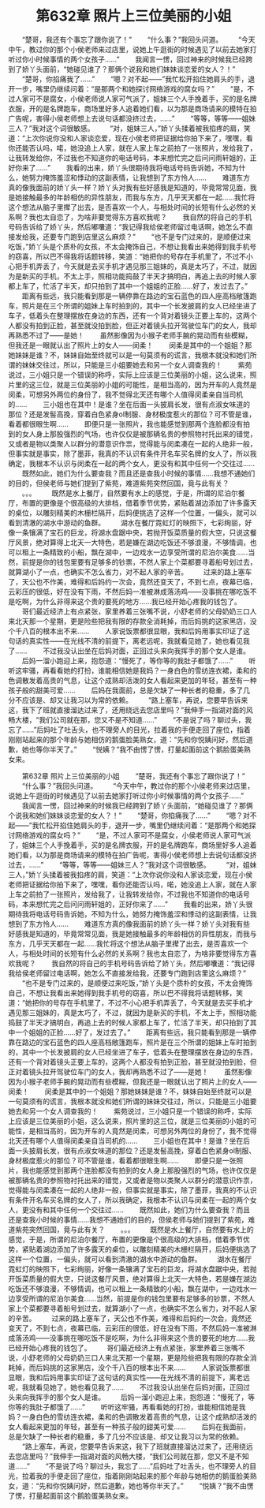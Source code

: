 # 　　第632章 照片上三位美丽的小姐
　　“楚哥，我还有个事忘了跟你说了！”
　　“什么事？”我回头问道。
　　“今天中午，教过你的那个小侯老师来过店里，说她上午逛街的时候遇见了以前去她家打听过你小时候事情的两个女孩子……”
　　我闻言一愣，回过神来的时候我已经跨到了娇丫头面前，“她碰见谁了？那俩个说我和她们妹妹谈恋爱的女人？！”
　　“楚哥，你掐痛我了……”
　　“嗯？对不起——”我忙松开掐住她肩头的手，退开一步，嘴里仍继续问着：“是那两个和她探讨网络游戏的腐女吗？”
　　“是，不过人家可不是腐女，小侯老师说人家可气派了，姐妹三个人手挽着手，买的是名牌衣服，开的是名牌跑车，商场里好多人追着她们看，以为那是商场请来的模特在拍广告呢，害得小侯老师想上去说句话都没挤过去，……”
　　“等等，等等——姐妹三人？”我对这个词很敏感。
　　“对，姐妹三人，”娇丫头揉着被我掐疼的肩，笑道：“上次你说你没和人家谈恋爱，现在小侯老师把证据给你拍下来了，嘿嘿，看你还能否认吗，喏，她没追上人家，就在人家上车之前拍了一张照片，发给我了，让我转发给你，不过我也不知道你的电话号码，本来想忙完之后问问雨轩姐的，正好你来了……”
　　我看的出来，娇丫头很期待我将电话号码告诉她，不知为什么，她努力掩饰羞涩和悸动的这副表情，让我想到了东方怜人……
　　难道东方真的像我面前的娇丫头一样？娇丫头对我有些好感我是知道的，毕竟常常见面，我是她接触最多的年龄相仿的异性朋友，而我与东方，几乎天天都在一起……我忙将这个想法从脑子里撵了出去，是否喜欢一个人，与相处时间的长短有什么必然的关系啊？我也太自恋了，为啥非要觉得东方喜欢我呢？
　　我自然的将自己的手机号码告诉给了娇丫头，然后嘟囔道：“我记得我给侯老师留过电话啊，她怎么不直接发给我，还要专门跑到店里这么麻烦？”
　　“也不是专门过来的，是顺便过来吃饭，”娇丫头是个质朴的女孩，不太会掩饰自己，不想让我看出来她得到我手机号的窃喜，所以巴不得我将话题转移，笑道：“她把你的号存在手机里了，不过不小心把手机弄丢了，今天就是去买手机才遇见那三姐妹的，真是太巧了，不过，就因为是新买的手机，不太上手，照相功能捣鼓了半天才搞明白，再追上去的时候人家都上车了，忙活了半天，却只拍到了其中一个姐姐的正脸……好了，发过去了。”
　　距离有些远，我只能看到那是一辆停靠在路边的宝石蓝色的四人座高档敞篷跑车，照片是在三个所谓的姐妹上车时拍到的，其中一个长发披肩的女人已经坐进了车子，低着头在整理摆放在身边的东西，还有一个背对着镜头正要上车的，这两个人都没有拍到正脸，甚至就没拍到脸，但正对着镜头拉开驾驶位车门的女人，我却再熟悉不过了——是她！
　　虽然影像因为小猴子老师手腕的晃动而有些模糊，但我还是一眼就认出了照片上的女人——闵柔！
　　闵柔是其中的一个姐姐？那她妹妹是谁？不，妹妹自始至终就可以是一句莫须有的谎言，我根本就没和她们所谓的妹妹交往过，所以，只能是三小姐要她去和另一个女人调查我的！
　　紫苑说过，三小姐只是一个错误的称呼，实际上应该是三位美丽的小姐，这么说来，照片里的这三位，就是三位美丽的小姐的可能性，是相当高的，因为开车的人竟然是闵柔，可想另外两位的身份了，我不觉得北天还有哪个人值得闵柔亲自当司机的……
　　三小姐也在其中！是谁？坐在后面一头披肩长发，很有点淑女味道的那位？还是发髻高挽，穿着白色紧身ol制服、身材极度惹火的那位？可不管是谁，看着都很眼生啊……
　　即便只是一张照片，我也能感觉到那两个连脸都没有拍到的女人身上那股强烈的气场，也许仅仅是被那辆名贵的参照物衬托出来的错觉，又或者是物以类聚人以群分的潜意识作祟，觉得能与闵柔凑在一起的人绝非一般，但事实就是事实，除了墨菲，我真的不认识有条件开名车买名牌的女人了，所以我确定，我根本不认识与闵柔在一起的两个女人，更没有和其中任何一个交往过……
　　既然如此，她们为什么要查我？而且还是查我小时候的事情……我想不通她们的目的，但侯老师与她们提到了紫苑，难道紫苑突然回国，竟与此有关？
　　。。。
　　既然是水上餐厅，自然要有水上的感觉，于是，所谓的尼泊尔餐厅，布置的更像是个很高级的大排档，借着季节优势，紧贴着湖边添加了许多露天的桌位，以雕刻精美的木栅栏隔开，后妈便挑选了这样一个位置，一偏头，就可以看到清澈的湖水中游动的鱼群。
　　湖水在餐厅霓虹灯的映照下，七彩绚丽，好像一条镶满了宝石的巨龙，将湖水盘踞中央，若抛开饭菜质量的假大空，只说这餐厅风景，绝对算得上北天一大特色，若是嫌在湖边吃饭还不够浪漫，不够情调，也可以租上一条精致的小船，飘在湖中，一边戏水一边享受所谓的尼泊尔美食……当然，前提是你的钱包里要有足够多的钞票，不然人家上个菜都要寻着船号划过去，就算湖小了一点，也确实不怎么省力，对不起人家的辛苦。
　　过来的路上塞车了，天公也不作美，难得和后妈约一次会，竟然还变天了，不到七点，夜幕已临，云彩压的很低，好在没有下雨，不然后妈一准被淋成落汤鸡——没事挑在哪吃饭不是吃啊，为什么非得来这个贵的要死的地方……我已经开始心疼我的钱包了。
　　哥们最近经济上有点紧张，家里养着三张嘴不说，小舒老师的父母奶奶三口人来北天那一个星期，更是险些把我有限的存款全消耗掉，而后妈挑的这家黑店，没个千八百的根本出不来……
　　人家说饭票都很显眼，我和后妈用事实印证了这句话的真实性——在光线不清的前提下，离老远呢，我就看见她了，她也看见我了……
　　不过我没认出坐在后妈对面，正回过头来向我挥手的那个女人是谁。
　　后妈一溜小跑迎上来，抱怨道：“慢死了，等你等的我肚子都饿了……”
　　听听这牢骚，再看看她的打扮，谁能相信她是我妈？一身白色的雪纺连衣裙，柔和的色调散发着高贵的气息，让这个成熟却活泼的女人看起来更加的年轻，甚至有一种孩子般的甜美可爱……
　　后妈在我面前，总是欠缺了一种长者的稳重，多了几分不应该是、却又让我习以为常的依赖。
　　“路上塞车，再说，您要早告诉来这，我下了班就直接溜达过来了，还用绕远去您店里吗？”我伸手一指湖对面的风畅大楼，“我们公司就在那，您又不是不知道……”
　　“不是说了吗？聊过头，我忘了……”后妈吐了吐舌头，也不理旁人的目光，拉着我的手便走回了座位，指着刚刚站起来的那个年龄与她相仿的鹅蛋脸美熟女，道：“先和你悦姨问好，然后道歉，她也等你半天了。”
　　“悦姨？”我不由愣了愣，打量起面前这个鹅脸蛋美熟女来。

　　第632章 照片上三位美丽的小姐
　　“楚哥，我还有个事忘了跟你说了！”
　　“什么事？”我回头问道。
　　“今天中午，教过你的那个小侯老师来过店里，说她上午逛街的时候遇见了以前去她家打听过你小时候事情的两个女孩子……”
　　我闻言一愣，回过神来的时候我已经跨到了娇丫头面前，“她碰见谁了？那俩个说我和她们妹妹谈恋爱的女人？！”
　　“楚哥，你掐痛我了……”
　　“嗯？对不起——”我忙松开掐住她肩头的手，退开一步，嘴里仍继续问着：“是那两个和她探讨网络游戏的腐女吗？”
　　“是，不过人家可不是腐女，小侯老师说人家可气派了，姐妹三个人手挽着手，买的是名牌衣服，开的是名牌跑车，商场里好多人追着她们看，以为那是商场请来的模特在拍广告呢，害得小侯老师想上去说句话都没挤过去，……”
　　“等等，等等——姐妹三人？”我对这个词很敏感。
　　“对，姐妹三人，”娇丫头揉着被我掐疼的肩，笑道：“上次你说你没和人家谈恋爱，现在小侯老师把证据给你拍下来了，嘿嘿，看你还能否认吗，喏，她没追上人家，就在人家上车之前拍了一张照片，发给我了，让我转发给你，不过我也不知道你的电话号码，本来想忙完之后问问雨轩姐的，正好你来了……”
　　我看的出来，娇丫头很期待我将电话号码告诉她，不知为什么，她努力掩饰羞涩和悸动的这副表情，让我想到了东方怜人……
　　难道东方真的像我面前的娇丫头一样？娇丫头对我有些好感我是知道的，毕竟常常见面，我是她接触最多的年龄相仿的异性朋友，而我与东方，几乎天天都在一起……我忙将这个想法从脑子里撵了出去，是否喜欢一个人，与相处时间的长短有什么必然的关系啊？我也太自恋了，为啥非要觉得东方喜欢我呢？
　　我自然的将自己的手机号码告诉给了娇丫头，然后嘟囔道：“我记得我给侯老师留过电话啊，她怎么不直接发给我，还要专门跑到店里这么麻烦？”
　　“也不是专门过来的，是顺便过来吃饭，”娇丫头是个质朴的女孩，不太会掩饰自己，不想让我看出来她得到我手机号的窃喜，所以巴不得我将话题转移，笑道：“她把你的号存在手机里了，不过不小心把手机弄丢了，今天就是去买手机才遇见那三姐妹的，真是太巧了，不过，就因为是新买的手机，不太上手，照相功能捣鼓了半天才搞明白，再追上去的时候人家都上车了，忙活了半天，却只拍到了其中一个姐姐的正脸……好了，发过去了。”
　　距离有些远，我只能看到那是一辆停靠在路边的宝石蓝色的四人座高档敞篷跑车，照片是在三个所谓的姐妹上车时拍到的，其中一个长发披肩的女人已经坐进了车子，低着头在整理摆放在身边的东西，还有一个背对着镜头正要上车的，这两个人都没有拍到正脸，甚至就没拍到脸，但正对着镜头拉开驾驶位车门的女人，我却再熟悉不过了——是她！
　　虽然影像因为小猴子老师手腕的晃动而有些模糊，但我还是一眼就认出了照片上的女人——闵柔！
　　闵柔是其中的一个姐姐？那她妹妹是谁？不，妹妹自始至终就可以是一句莫须有的谎言，我根本就没和她们所谓的妹妹交往过，所以，只能是三小姐要她去和另一个女人调查我的！
　　紫苑说过，三小姐只是一个错误的称呼，实际上应该是三位美丽的小姐，这么说来，照片里的这三位，就是三位美丽的小姐的可能性，是相当高的，因为开车的人竟然是闵柔，可想另外两位的身份了，我不觉得北天还有哪个人值得闵柔亲自当司机的……
　　三小姐也在其中！是谁？坐在后面一头披肩长发，很有点淑女味道的那位？还是发髻高挽，穿着白色紧身ol制服、身材极度惹火的那位？可不管是谁，看着都很眼生啊……
　　即便只是一张照片，我也能感觉到那两个连脸都没有拍到的女人身上那股强烈的气场，也许仅仅是被那辆名贵的参照物衬托出来的错觉，又或者是物以类聚人以群分的潜意识作祟，觉得能与闵柔凑在一起的人绝非一般，但事实就是事实，除了墨菲，我真的不认识有条件开名车买名牌的女人了，所以我确定，我根本不认识与闵柔在一起的两个女人，更没有和其中任何一个交往过……
　　既然如此，她们为什么要查我？而且还是查我小时候的事情……我想不通她们的目的，但侯老师与她们提到了紫苑，难道紫苑突然回国，竟与此有关？
　　。。。
　　既然是水上餐厅，自然要有水上的感觉，于是，所谓的尼泊尔餐厅，布置的更像是个很高级的大排档，借着季节优势，紧贴着湖边添加了许多露天的桌位，以雕刻精美的木栅栏隔开，后妈便挑选了这样一个位置，一偏头，就可以看到清澈的湖水中游动的鱼群。
　　湖水在餐厅霓虹灯的映照下，七彩绚丽，好像一条镶满了宝石的巨龙，将湖水盘踞中央，若抛开饭菜质量的假大空，只说这餐厅风景，绝对算得上北天一大特色，若是嫌在湖边吃饭还不够浪漫，不够情调，也可以租上一条精致的小船，飘在湖中，一边戏水一边享受所谓的尼泊尔美食……当然，前提是你的钱包里要有足够多的钞票，不然人家上个菜都要寻着船号划过去，就算湖小了一点，也确实不怎么省力，对不起人家的辛苦。
　　过来的路上塞车了，天公也不作美，难得和后妈约一次会，竟然还变天了，不到七点，夜幕已临，云彩压的很低，好在没有下雨，不然后妈一准被淋成落汤鸡——没事挑在哪吃饭不是吃啊，为什么非得来这个贵的要死的地方……我已经开始心疼我的钱包了。
　　哥们最近经济上有点紧张，家里养着三张嘴不说，小舒老师的父母奶奶三口人来北天那一个星期，更是险些把我有限的存款全消耗掉，而后妈挑的这家黑店，没个千八百的根本出不来……
　　人家说饭票都很显眼，我和后妈用事实印证了这句话的真实性——在光线不清的前提下，离老远呢，我就看见她了，她也看见我了……
　　不过我没认出坐在后妈对面，正回过头来向我挥手的那个女人是谁。
　　后妈一溜小跑迎上来，抱怨道：“慢死了，等你等的我肚子都饿了……”
　　听听这牢骚，再看看她的打扮，谁能相信她是我妈？一身白色的雪纺连衣裙，柔和的色调散发着高贵的气息，让这个成熟却活泼的女人看起来更加的年轻，甚至有一种孩子般的甜美可爱……
　　后妈在我面前，总是欠缺了一种长者的稳重，多了几分不应该是、却又让我习以为常的依赖。
　　“路上塞车，再说，您要早告诉来这，我下了班就直接溜达过来了，还用绕远去您店里吗？”我伸手一指湖对面的风畅大楼，“我们公司就在那，您又不是不知道……”
　　“不是说了吗？聊过头，我忘了……”后妈吐了吐舌头，也不理旁人的目光，拉着我的手便走回了座位，指着刚刚站起来的那个年龄与她相仿的鹅蛋脸美熟女，道：“先和你悦姨问好，然后道歉，她也等你半天了。”
　　“悦姨？”我不由愣了愣，打量起面前这个鹅脸蛋美熟女来。

